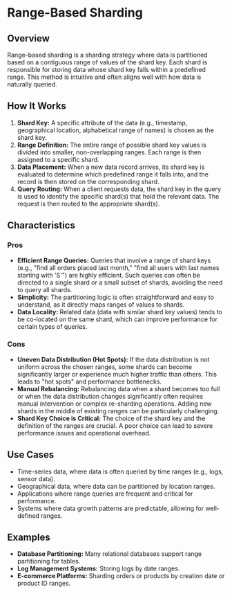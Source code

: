 # Range-Based Sharding

## Overview

Range-based sharding is a sharding strategy where data is partitioned based on a contiguous range of values of the shard key. Each shard is responsible for storing data whose shard key falls within a predefined range. This method is intuitive and often aligns well with how data is naturally queried.

## How It Works

1.  **Shard Key:** A specific attribute of the data (e.g., timestamp, geographical location, alphabetical range of names) is chosen as the shard key.
2.  **Range Definition:** The entire range of possible shard key values is divided into smaller, non-overlapping ranges. Each range is then assigned to a specific shard.
3.  **Data Placement:** When a new data record arrives, its shard key is evaluated to determine which predefined range it falls into, and the record is then stored on the corresponding shard.
4.  **Query Routing:** When a client requests data, the shard key in the query is used to identify the specific shard(s) that hold the relevant data. The request is then routed to the appropriate shard(s).

## Characteristics

### Pros

*   **Efficient Range Queries:** Queries that involve a range of shard keys (e.g., "find all orders placed last month," "find all users with last names starting with 'S'") are highly efficient. Such queries can often be directed to a single shard or a small subset of shards, avoiding the need to query all shards.
*   **Simplicity:** The partitioning logic is often straightforward and easy to understand, as it directly maps ranges of values to shards.
*   **Data Locality:** Related data (data with similar shard key values) tends to be co-located on the same shard, which can improve performance for certain types of queries.

### Cons

*   **Uneven Data Distribution (Hot Spots):** If the data distribution is not uniform across the chosen ranges, some shards can become significantly larger or experience much higher traffic than others. This leads to "hot spots" and performance bottlenecks.
*   **Manual Rebalancing:** Rebalancing data when a shard becomes too full or when the data distribution changes significantly often requires manual intervention or complex re-sharding operations. Adding new shards in the middle of existing ranges can be particularly challenging.
*   **Shard Key Choice is Critical:** The choice of the shard key and the definition of the ranges are crucial. A poor choice can lead to severe performance issues and operational overhead.

## Use Cases

*   Time-series data, where data is often queried by time ranges (e.g., logs, sensor data).
*   Geographical data, where data can be partitioned by location ranges.
*   Applications where range queries are frequent and critical for performance.
*   Systems where data growth patterns are predictable, allowing for well-defined ranges.

## Examples

*   **Database Partitioning:** Many relational databases support range partitioning for tables.
*   **Log Management Systems:** Storing logs by date ranges.
*   **E-commerce Platforms:** Sharding orders or products by creation date or product ID ranges.

